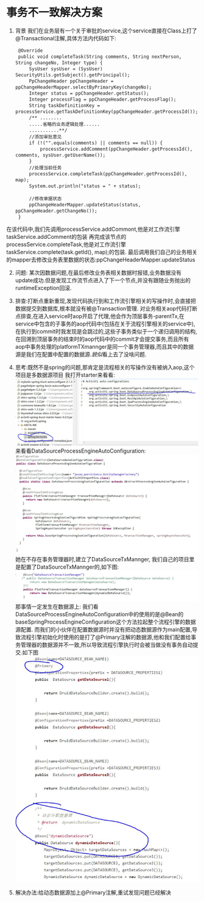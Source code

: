 # **事务不一致解决方案**

1. 背景
我们在业务层有一个关于审批的service,这个service直接在Class上打了@Transactional注解,具体方法内代码如下:

		@Override
	    public void completeTask(String comments, String nextPerson, String changeNo, Integer type) {
	        SysUser sysUser = (SysUser) SecurityUtils.getSubject().getPrincipal();
	        PpChangeHeader ppChangeHeader = ppChangeHeaderMapper.selectByPrimaryKey(changeNo);
	        Integer status = ppChangeHeader.getStatus();
	        Integer processFlag = ppChangeHeader.getProcessFlag();
	        String taskDefinitionKey = processService.getTaskDefinitionKey(ppChangeHeader.getProcessId());
	        /** ........ 
			.....省略的业务逻辑处理......
			...........**/
	        //添加审批意见
	        if (!("".equals(comments) || comments == null)) {
	            processService.addComment(ppChangeHeader.getProcessId(), comments, sysUser.getUserName());
	        }
	        //处理当前任务
	        processService.completeTask(ppChangeHeader.getProcessId(), map);
	        System.out.println("status = " + status);
	
	        //修改单据状态
	        ppChangeHeaderMapper.updateStatus(status, ppChangeHeader.getChangeNo());
	    }
在该代码中,我们先调用processService.addCommont,他是对工作流引擎taskService.addComment的包装
再完成该节点的processService.completeTask,他是对工作流引擎taskService.complete(task.getId(), map);的包装.
最后调用我们自己的业务相关的mapper去修改业务表里数据的状态:ppChangeHeaderMapper.updateStatus

2. 问题:
某次因数据问题,在最后修改业务表相关数据时报错,业务数据没有update成功.但是发现工作流节点进入了下一个节点,并没有跟随业务抛出的runtimeException回滚.

3. 排查:打断点重新重现,发现代码执行到和工作流引擎相关的写操作时,会直接把数据提交到数据库,根本就没有被@Transaction管理.
对业务相关aop代码打断点排查,在进入service时aop开启了代理,他会作为顶层事务-parentTx,在service中包含的子事务的aop代码中(包括在关于流程引擎相关的service中),在执行到commit时我发现是会跳过的,这些子事务类似于一个递归调用的结构,在回溯到顶层事务的结束时的aop代码中的commit才会提交事务,而且所有aop中事务处理的platformTXmannger是同一个事务管理器,而且其中的数据源是我们在配置中配置的数据源.*貌似*看上去了没啥问题.

4. 思考:既然不是spring的问题,那肯定是流程相关的写操作没有被纳入aop,这个项目是多数据源项目
我打开starter来看看:
![starter](pic/0.JPG)
来看看DataSourceProcessEngineAutoConfiguration:
![DataSourceProcessEngineAutoConfiguration](pic/1.JPG)
她在不存在事务管理器时,建立了DataSourceTxMannger,
我们自己的项目里是配置了DataSourceTxMannger的,如下图:
![txmannger](pic/2.JPG)
那事情一定发生在数据源上:
我们看DataSourceProcessEngineAutoConfiguration中的使用的是@Bean的baseSpringProcessEngineConfiguration这个方法拉起整个流程引擎的数据源配置.
而我们的小伙伴在配置数据源时并没有把动态数据源作为main配置,导致流程引擎初始化时使用的是打了@Primary注解的数据源,他和我们配置给事务管理器的数据源并不一致,所以导致流程引擎执行时会被当做没有事务自动提交.如下图
![ds](pic/3.JPG)


5. 解决办法:给动态数据源加上@Primary注解,重试发现问题已经解决




